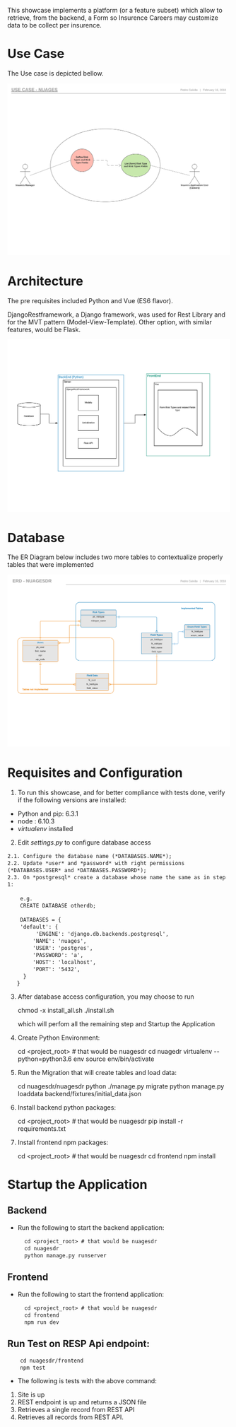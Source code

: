 
This showcase implements a platform (or a feature subset) which allow to retrieve, from the backend, a Form so Insurence Careers may customize data to be collect per insurence.


# Use Case

The Use case is depicted bellow.

![Use Case](https://github.com/taquiles/nuagesdr/blob/master/docs/Use_Case-Nuages.png)


# Architecture

The pre requisites included Python and Vue (ES6 flavor).

DjangoRestframework, a Django framework, was used for Rest Library and for the MVT pattern (Model-View-Template). Other option, with similar features, would be Flask.

![System-Components](https://github.com/taquiles/nuagesdr/blob/master/docs/Stack-System-Components.png)


# Database

The ER Diagram below includes two more tables to contextualize properly tables that were implemented

![ERD](https://github.com/taquiles/nuagesdr/blob/master/docs/ERD-NuagesDR.png)


# Requisites and Configuration

  1. To run this showcase, and for better compliance with tests done, verify if the following versions are installed:
  
  * Python and pip: 6.3.1
  * node : 6.10.3
  * *virtualenv* installed

  2. Edit *settings.py* to configure database access
  
  	2.1. Configure the database name (*DATABASES.NAME*);
  	2.2. Update *user* and *password* with right permissions  (*DATABASES.USER* and *DATABASES.PASSWORD*);
  	2.3. On *postgresql* create a database whose name the same as in step 1:
  	
  		e.g.
  		CREATE DATABASE otherdb;
    
		DATABASES = {
        'default': {
     	     'ENGINE': 'django.db.backends.postgresql',
	        'NAME': 'nuages',
	        'USER': 'postgres',
	        'PASSWORD': 'a',
	        'HOST': 'localhost',
	        'PORT': '5432',
	     }
	   }
  
  3. After database access configuration, you may choose to run
  
		chmod -x install_all.sh
		./install.sh
  		
	 	which will perfom all the remaining step and Startup the Application
  
  4. Create Python Environment:
  	
		cd <project_root> # that would be nuagesdr
		cd nuagedr
		virtualenv --python=python3.6 env
		source env/bin/activate
  		
  
  5. Run the Migration that will create tables and load data:
  
		cd nuagesdr/nuagesdr
		python ./manage.py migrate
		python manage.py loaddata backend/fixtures/initial_data.json 

  
  6. Install backend python packages:
  
		cd <project_root> # that would be nuagesdr
		pip install -r requirements.txt
  
  7. Install frontend npm packages:
  
		cd <project_root> # that would be nuagesdr
		cd frontend
		npm install  


# Startup the Application

## Backend

* Run the following to start the backend application:
	
		cd <project_root> # that would be nuagesdr
		cd nuagesdr
		python manage.py runserver
	

## Frontend

* Run the following to start the frontend application:
		     
		cd <project_root> # that would be nuagesdr
		cd frontend
		npm run dev	

## Run Test on RESP Api endpoint:

		cd nuagesdr/frontend
		npm test

* The following is tests with the above command:

1. Site is up
2. REST endpoint is up and returns a JSON file
3. Retrieves a single record from REST API
4. Retrieves all records from REST API.
	




